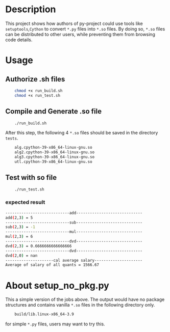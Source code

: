# Description

This project shows how authors of py-project could use tools like `setuptools`,`Cython` to convert `*.py` files into `*.so` files. By doing so, `*.so` files can be distributed to other users, while preventing them from browsing code details.


# Usage

## Authorize .sh files

```bash
    chmod +x run_build.sh
    chmod +x run_test.sh
```

## Compile and Generate .so file

```bash
    ./run_build.sh
```

After this step, the following 4 `*.so` files should be saved in the directory `tests`.

```bash
    alg.cpython-39-x86_64-linux-gnu.so
    alg2.cpython-39-x86_64-linux-gnu.so
    alg3.cpython-39-x86_64-linux-gnu.so
    utl.cpython-39-x86_64-linux-gnu.so
```

## Test with so file

```bash
    ./run_test.sh
```

### expected result

```bash
----------------------------add-----------------------------
add(2,3) = 5
----------------------------sub-----------------------------
sub(2,3) = -1
----------------------------mul-----------------------------
mul(2,3) = 6
----------------------------dvd-----------------------------
dvd(2,3) = 0.6666666666666666
----------------------------dvd-----------------------------
dvd(2,0) = nan
---------------------cal average salary---------------------
Average of salary of all quants = 1566.67
```

# About **setup_no_pkg.py**

This a simple version of the jobs above. The output would have no package structures and contains vanilla `*.so` files in the following directory only.

```bash
    build/lib.linux-x86_64-3.9
```

for simple `*.py` files, users may want to try this.
